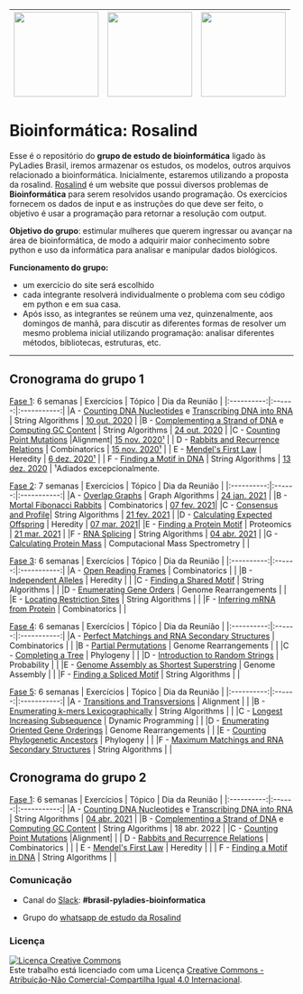 | [<img src="https://github.com/pyladies-brazil/grupo-estudo-bioinformatica/blob/main/imagens/boneca_1.png" width=150>](https://github.com/pyladies-brazil/grupo-estudo-bioinformatica)| [<img src="https://github.com/pyladies-brazil/grupo-estudo-bioinformatica/blob/main/imagens/boneca_3.png" width=150>](https://github.com/pyladies-brazil/grupo-estudo-bioinformatica) | [<img src="https://github.com/pyladies-brazil/grupo-estudo-bioinformatica/blob/main/imagens/boneca_2.png" width=150>](https://github.com/pyladies-brazil/grupo-estudo-bioinformatica) |
|:------------:|:-----------:|:-----------:|

# Bioinformática: Rosalind

Esse é o repositório do **grupo de estudo de bioinformática** ligado às PyLadies Brasil, iremos armazenar os estudos, os modelos, outros arquivos relacionado a bioinformática. Inicialmente, estaremos utilizando a proposta da rosalind. [Rosalind](http://rosalind.info/problems/list-view/) é um website que possui diversos problemas de **Bioinformática** para serem resolvidos usando programação. Os exercícios fornecem os dados de input e as instruções do que deve ser feito, o objetivo é usar a programação para retornar a resolução com output.

**Objetivo do grupo**: estimular mulheres que querem ingressar ou avançar na área de bioinformática, de modo a adquirir maior conhecimento sobre python e uso da informática para analisar e manipular dados biológicos.

**Funcionamento do grupo:**
* um exercício do site será escolhido
* cada integrante resolverá individualmente o problema com seu código em python e em sua casa.
* Após isso, as integrantes se reúnem uma vez, quinzenalmente, aos domingos de manhã, para discutir as diferentes formas de resolver um mesmo problema inicial utilizando programação: analisar diferentes métodos, bibliotecas, estruturas, etc.

***

## Cronograma do grupo 1

[Fase 1](https://github.com/pyladies-brazil/grupo-estudo-bioinformatica/issues/2): 6 semanas
| Exercícios | Tópico | Dia da Reunião |
|:----------:|:------:|:-----------:|
|A - [Counting DNA Nucleotides](http://rosalind.info/problems/dna/) e [Transcribing DNA into RNA](http://rosalind.info/problems/rna/) | String Algorithms | [10 out. 2020](https://github.com/pyladies-brazil/organizacao/issues/34)  |
|B - [Complementing a Strand of DNA](http://rosalind.info/problems/revc/) e [Computing GC Content](http://rosalind.info/problems/gc/) | String Algorithms | [24 out. 2020](https://github.com/pyladies-brazil/organizacao/issues/36) |
|C - [Counting Point Mutations](http://rosalind.info/problems/hamm/) |Alignment| [15 nov. 2020¹](https://github.com/pyladies-brazil/organizacao/issues/41) |
| D - [Rabbits and Recurrence Relations](http://rosalind.info/problems/fib/) | Combinatorics | [15 nov. 2020¹](https://github.com/pyladies-brazil/organizacao/issues/41) |
| E - [Mendel's First Law](http://rosalind.info/problems/iprb/) | Heredity | [6 dez. 2020¹](https://github.com/pyladies-brazil/organizacao/issues/44) |
| F - [Finding a Motif in DNA](http://rosalind.info/problems/subs/) | String Algorithms | [13 dez. 2020](https://github.com/pyladies-brazil/organizacao/issues/46) |
¹Adiados excepcionalmente.

[Fase 2](https://github.com/pyladies-brazil/grupo-estudo-bioinformatica/issues/3): 7 semanas
| Exercícios | Tópico | Dia da Reunião |
|:----------:|:------:|:-----------:|
|A - [Overlap Graphs](http://rosalind.info/problems/grph/) | Graph Algorithms | [24 jan. 2021](https://github.com/pyladies-brazil/organizacao/issues/47) |
|B - [Mortal Fibonacci Rabbits](http://rosalind.info/problems/fibd/) | Combinatorics | [07 fev. 2021](https://github.com/pyladies-brazil/organizacao/issues/48)|
|C - [Consensus and Profile](http://rosalind.info/problems/cons/)| String Algorithms | [21 fev. 2021](https://github.com/pyladies-brazil/organizacao/issues/55) |
|D - [Calculating Expected Offspring](http://rosalind.info/problems/iev/) | Heredity | [07 mar. 2021](https://github.com/pyladies-brazil/organizacao/issues/56)|
|E - [Finding a Protein Motif](http://rosalind.info/problems/mprt/) | Proteomics | [21 mar. 2021](https://github.com/pyladies-brazil/organizacao/issues/57) |
|F - [RNA Splicing](http://rosalind.info/problems/splc/) | String Algorithms | [04 abr. 2021](https://github.com/pyladies-brazil/organizacao/issues/58) |
|G - [Calculating Protein Mass](http://rosalind.info/problems/prtm/) | Computacional Mass Spectrometry | |

[Fase 3](https://github.com/pyladies-brazil/grupo-estudo-bioinformatica/issues/4): 6 semanas
| Exercícios | Tópico | Dia da Reunião |
|:----------:|:------:|:-----------:|
|A - [Open Reading Frames](http://rosalind.info/problems/orf/) | Combinatorics | |
|B - [Independent Alleles](http://rosalind.info/problems/lia/) | Heredity | |
|C - [Finding a Shared Motif](http://rosalind.info/problems/lcsm/) | String Algorithms | |
|D - [Enumerating Gene Orders](http://rosalind.info/problems/perm/) | Genome Rearrangements | |
|E - [Locating Restriction Sites](http://rosalind.info/problems/revp/) | String Algorithms | |
|F - [Inferring mRNA from Protein](http://rosalind.info/problems/mrna/) | Combinatorics | |

[Fase 4](https://github.com/pyladies-brazil/grupo-estudo-bioinformatica/issues/5): 6 semanas
| Exercícios | Tópico | Dia da Reunião |
|:----------:|:------:|:-----------:|
|A - [Perfect Matchings and RNA Secondary Structures](http://rosalind.info/problems/pmch/) | Combinatorics | |
|B - [Partial Permutations](http://rosalind.info/problems/pper/) | Genome Rearrangements | |
|C - [Completing a Tree](http://rosalind.info/problems/tree/) | Phylogeny | |
|D - [Introduction to Random Strings](http://rosalind.info/problems/prob/) | Probability | |
|E - [Genome Assembly as Shortest Superstring](http://rosalind.info/problems/long/) | Genome Assembly | |
|F - [Finding a Spliced Motif](http://rosalind.info/problems/sseq/) | String Algorithms | |

[Fase 5](https://github.com/pyladies-brazil/grupo-estudo-bioinformatica/issues/6): 6 semanas
| Exercícios | Tópico | Dia da Reunião |
|:----------:|:------:|:-----------:|
|A - [Transitions and Transversions](http://rosalind.info/problems/tran/) | Alignment | |
|B - [Enumerating k-mers Lexicographically](http://rosalind.info/problems/lexf/) | String Algorithms | |
|C - [Longest Increasing Subsequence](http://rosalind.info/problems/lgis/) | Dynamic Programming | |
|D - [Enumerating Oriented Gene Orderings](http://rosalind.info/problems/sign/) | Genome Rearrangements | |
|E - [Counting Phylogenetic Ancestors](http://rosalind.info/problems/inod/) | Phylogeny | |
|F - [Maximum Matchings and RNA Secondary Structures](http://rosalind.info/problems/mmch/) | String Algorithms | |


## Cronograma do grupo 2

[Fase 1](https://github.com/pyladies-brazil/grupo-estudo-bioinformatica/issues/2): 6 semanas
| Exercícios | Tópico | Dia da Reunião |
|:----------:|:------:|:-----------:|
|A - [Counting DNA Nucleotides](http://rosalind.info/problems/dna/) e [Transcribing DNA into RNA](http://rosalind.info/problems/rna/) | String Algorithms | [04 abr. 2021](https://github.com/pyladies-brazil/organizacao/issues/58) |
|B - [Complementing a Strand of DNA](http://rosalind.info/problems/revc/) e [Computing GC Content](http://rosalind.info/problems/gc/) | String Algorithms | 18 abr. 2022 |
|C - [Counting Point Mutations](http://rosalind.info/problems/hamm/) |Alignment|  |
| D - [Rabbits and Recurrence Relations](http://rosalind.info/problems/fib/) | Combinatorics |  |
| E - [Mendel's First Law](http://rosalind.info/problems/iprb/) | Heredity |  |
| F - [Finding a Motif in DNA](http://rosalind.info/problems/subs/) | String Algorithms |  |


### Comunicação 

- Canal do [Slack](https://slackin.pyladies.com/): **#brasil-pyladies-bioinformatica**

- Grupo do [whatsapp de estudo da Rosalind](https://chat.whatsapp.com/HF7F8dRqp5r9lpt8LscWjj)

### Licença

<a rel="license" href="http://creativecommons.org/licenses/by-nc-sa/4.0/"><img alt="Licença Creative Commons" style="border-width:0" src="https://i.creativecommons.org/l/by-nc-sa/4.0/88x31.png" /></a><br />Este trabalho está licenciado com uma Licença <a rel="license" href="http://creativecommons.org/licenses/by-nc-sa/4.0/">Creative Commons - Atribuição-Não Comercial-Compartilha Igual 4.0 Internacional</a>.